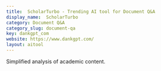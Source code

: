 ```yaml
---
title:  ScholarTurbo - Trending AI tool for Document Q&A
display_name:  ScholarTurbo
category: Document Q&A
category_slug: document-qa
key: dankgpt_com
website: https://www.dankgpt.com/
layout: aitool
---
```


Simplified analysis of academic content.
